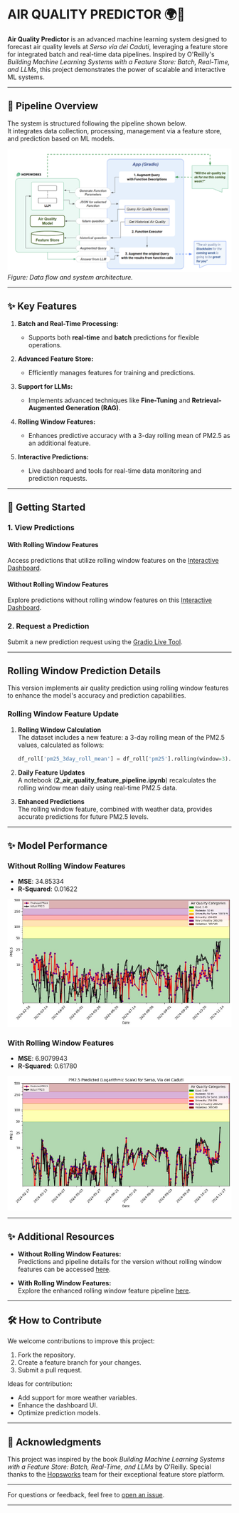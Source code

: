 # AIR QUALITY PREDICTOR 🌍💨  

**Air Quality Predictor** is an advanced machine learning system designed to forecast air quality levels at *Serso via dei Caduti*, leveraging a feature store for integrated batch and real-time data pipelines. Inspired by O'Reilly's *Building Machine Learning Systems with a Feature Store: Batch, Real-Time, and LLMs*, this project demonstrates the power of scalable and interactive ML systems.

---

## 📌 Pipeline Overview  

The system is structured following the pipeline shown below.  
It integrates data collection, processing, management via a feature store, and prediction based on ML models.  

![Pipeline Diagram](images/pipeline.png)  
*Figure: Data flow and system architecture.*

---

## ✨ Key Features  

1. **Batch and Real-Time Processing:**  
   - Supports both **real-time** and **batch** predictions for flexible operations.  

2. **Advanced Feature Store:**  
   - Efficiently manages features for training and predictions.  

3. **Support for LLMs:**  
   - Implements advanced techniques like **Fine-Tuning** and **Retrieval-Augmented Generation (RAG)**.  

4. **Rolling Window Features:**  
   - Enhances predictive accuracy with a 3-day rolling mean of PM2.5 as an additional feature.  

5. **Interactive Predictions:**  
   - Live dashboard and tools for real-time data monitoring and prediction requests.  

---

## 🚀 Getting Started  

### 1. View Predictions  

#### With Rolling Window Features  
Access predictions that utilize rolling window features on the [Interactive Dashboard](https://jacopodallafior.github.io/Air_Quality_Rolling_Window/air-quality/).  

#### Without Rolling Window Features  
Explore predictions without rolling window features on this [Interactive Dashboard](https://jacopodallafior.github.io/Air_quality/air-quality/).  

### 2. Request a Prediction  
Submit a new prediction request using the [Gradio Live Tool](https://e8055f13e89e464989.gradio.live/).  

---

## Rolling Window Prediction Details  

This version implements air quality prediction using rolling window features to enhance the model's accuracy and prediction capabilities.  

### Rolling Window Feature Update  

1. **Rolling Window Calculation**  
   The dataset includes a new feature: a 3-day rolling mean of the PM2.5 values, calculated as follows:  
   ```python
   df_roll['pm25_3day_roll_mean'] = df_roll['pm25'].rolling(window=3).mean()
   ```

2. **Daily Feature Updates**  
   A notebook (**2_air_quality_feature_pipeline.ipynb**) recalculates the rolling window mean daily using real-time PM2.5 data.  

3. **Enhanced Predictions**  
   The rolling window feature, combined with weather data, provides accurate predictions for future PM2.5 levels.  

---

## ✨ Model Performance  

### Without Rolling Window Features  

- **MSE**: 34.85334  
- **R-Squared**: 0.01622  

![Prediction Results](Standard_Results.jpg)  

### With Rolling Window Features  

- **MSE**: 6.9079943  
- **R-Squared**: 0.61780  

![Prediction Results](RollingWindow_Results.jpg)  

---

## ✨ Additional Resources  

- **Without Rolling Window Features:**  
   Predictions and pipeline details for the version without rolling window features can be accessed [here](https://jacopodallafior.github.io/Air_quality/air-quality/).  

- **With Rolling Window Features:**  
   Explore the enhanced rolling window feature pipeline [here](https://jacopodallafior.github.io/Air_Quality_Rolling_Window/air-quality/).  

---

## 🛠 How to Contribute  

We welcome contributions to improve this project:  
1. Fork the repository.  
2. Create a feature branch for your changes.  
3. Submit a pull request.  

Ideas for contribution:  
- Add support for more weather variables.  
- Enhance the dashboard UI.  
- Optimize prediction models.  

---

## 🤝 Acknowledgments  

This project was inspired by the book *Building Machine Learning Systems with a Feature Store: Batch, Real-Time, and LLMs* by O'Reilly. Special thanks to the [Hopsworks](https://www.hopsworks.ai/) team for their exceptional feature store platform.  

---

For questions or feedback, feel free to [open an issue](https://github.com/Grandediw/air-quality-prediction/issues).  

--- 

